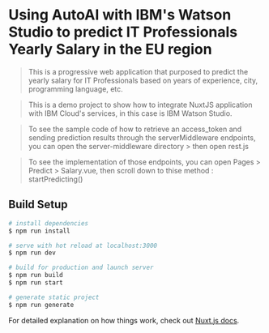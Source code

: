 # Using AutoAI with IBM's Watson Studio to predict IT Professionals Yearly Salary in the EU region

> This is a progressive web application that purposed to predict the yearly salary for IT Professionals based on years of experience, city, programming language, etc.
> 

> This is a demo project to show how to integrate NuxtJS application with IBM Cloud's services, in this case is IBM Watson Studio.
> 

> To see the sample code of how to retrieve an access_token and sending prediction results through the serverMiddleware endpoints, you can open the server-middleware directory >  then open rest.js
> 

> To see the implementation of those endpoints, you can open Pages > Predict > Salary.vue, then scroll down to thise method : startPredicting()

## Build Setup

``` bash
# install dependencies
$ npm run install

# serve with hot reload at localhost:3000
$ npm run dev

# build for production and launch server
$ npm run build
$ npm run start

# generate static project
$ npm run generate
```

For detailed explanation on how things work, check out [Nuxt.js docs](https://nuxtjs.org).
